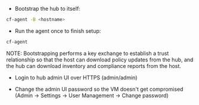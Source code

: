 - Bootstrap the hub to itself:
```bash
cf-agent -B <hostname>
```

- Run the agent once to finish setup:
```bash
cf-agent
```

NOTE: Bootstrapping performs a key exchange to establish a trust
relationship so that the host can download policy updates from
the hub, and the hub can download inventory and compliance reports
from the host.

- Login to hub admin UI over HTTPS (admin/admin)

- Change the admin UI password so the VM doesn't get compromised
(Admin -> Settings -> User Management -> Change password)
